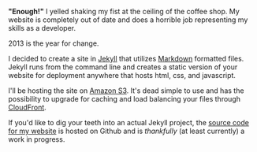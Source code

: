 **"Enough!"** I yelled shaking my fist at the ceiling of the coffee shop.
My website is completely out of date and does a horrible job representing
my skills as a developer.

2013 is the year for change.

I decided to create a site in [Jekyll](http://jekyllrb.com) that utilizes
[Markdown](http://daringfireball.net/projects/markdown) formatted files.
Jekyll runs from the command line and creates a static version of your website
for deployment anywhere that hosts html, css, and javascript.

I'll be hosting the site on [Amazon S3](http://aws.amazon.com/s3). It's dead simple
to use and has the possibility to upgrade for caching and load balancing your
files through [CloudFront](http://aws.amazon.com/cloudfront).

If you'd like to dig your teeth into an actual Jekyll project, the
[source code for my website](https://github.com/CoffeeAndCode/jonknapp.com) is
hosted on Github and is *thankfully* (at least currently) a work in progress.
